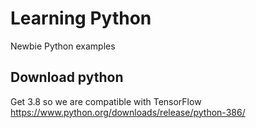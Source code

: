 # Learning Python
Newbie Python examples

## Download python

Get 3.8 so we are compatible with TensorFlow
https://www.python.org/downloads/release/python-386/


